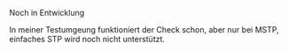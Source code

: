 Noch in Entwicklung

In meiner Testumgeung funktioniert der Check schon, aber nur bei MSTP, einfaches STP wird noch nicht unterstützt. 
